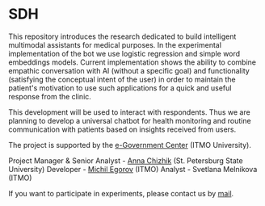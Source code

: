 # SDH

This repository introduces the research dedicated to build intelligent multimodal assistants for medical purposes. In the experimental implementation of the bot we use logistic regression and simple word embeddings models. Current implementation shows the ability to combine empathic conversation with AI (without a specific goal) and functionality (satisfying the conceptual intent of the user) in order to maintain the patient's motivation to use such applications for a quick and useful response from the clinic. 

This development will be used to interact with respondents. Thus we are planning to develop a universal chatbot for health monitoring and routine communication with patients based on insights received from users.

The project is supported by the [e-Government Center](egov.itmo.ru) (ITMO University).

Project Manager & Senior Analyst - [Anna Chizhik](https://github.com/Frantsuzova) (St. Petersburg State University)
Developer - [Michil Egorov](https://github.com/EgorovM) (ITMO)
Analyst - Svetlana Melnikova (ITMO)

If you want to participate in experiments, please contact us by [mail](a.chizhik@spbu.ru).
